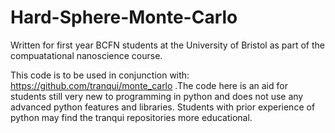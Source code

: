 # Hard-Sphere-Monte-Carlo
Written for first year BCFN students at the University of Bristol as part of the compuatational nanoscience course. 

This code is to be used in conjunction with: https://github.com/tranqui/monte_carlo .The code here is an aid for students still very new to programming in python and does not use any advanced python features and libraries. Students with prior experience of python may find the tranqui repositories more educational.


